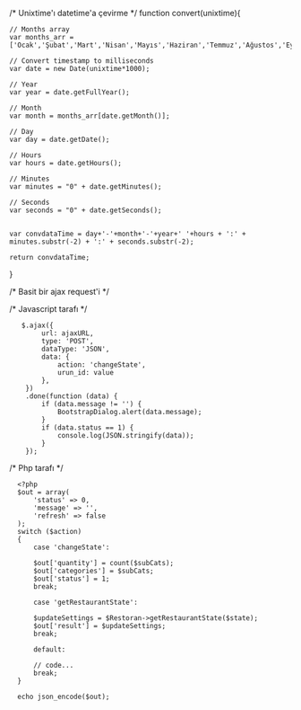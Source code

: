 /* Unixtime'ı datetime'a çevirme */
function convert(unixtime){


   
    // Months array
    var months_arr = ['Ocak','Şubat','Mart','Nisan','Mayıs','Haziran','Temmuz','Ağustos','Eylül','Ekim','Kasım','Aralık'];
   
    // Convert timestamp to milliseconds
    var date = new Date(unixtime*1000);
   
    // Year
    var year = date.getFullYear();
   
    // Month
    var month = months_arr[date.getMonth()];
   
    // Day
    var day = date.getDate();
   
    // Hours
    var hours = date.getHours();
   
    // Minutes
    var minutes = "0" + date.getMinutes();
   
    // Seconds
    var seconds = "0" + date.getSeconds();
   

    var convdataTime = day+'-'+month+'-'+year+' '+hours + ':' + minutes.substr(-2) + ':' + seconds.substr(-2);
    
    return convdataTime;
    
}


/* Basit bir ajax request'i */

/* Javascript tarafı */

       $.ajax({
            url: ajaxURL,
            type: 'POST',
            dataType: 'JSON',
            data: {
                action: 'changeState',
                urun_id: value
            },
        })
        .done(function (data) {
            if (data.message != '') {
                BootstrapDialog.alert(data.message);
            }
            if (data.status == 1) {
                console.log(JSON.stringify(data));
            }
        });

/* Php tarafı */

      <?php
      $out = array(
          'status' => 0,
          'message' => '',
          'refresh' => false
      );
      switch ($action)
      {
          case 'changeState':

          $out['quantity'] = count($subCats);
          $out['categories'] = $subCats;
          $out['status'] = 1;
          break;

          case 'getRestaurantState':

          $updateSettings = $Restoran->getRestaurantState($state);   
          $out['result'] = $updateSettings;    
          break;

          default:

          // code...
          break;
      }

      echo json_encode($out);
